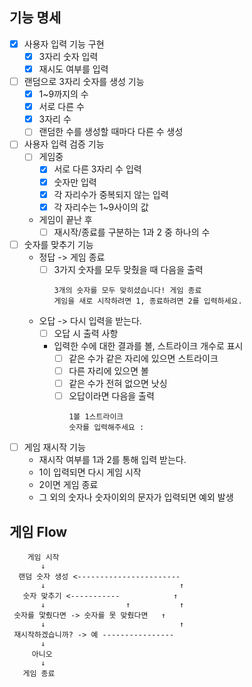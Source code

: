 ## 기능 명세
- [X] 사용자 입력 기능 구현
  - [X] 3자리 숫자 입력
  - [X] 재시도 여부를 입력

- [ ]  랜덤으로 3자리 숫자를 생성 기능
    - [X] 1~9까지의 수
    - [X] 서로 다른 수
    - [X] 3자리 수
    - [ ] 랜덤한 수를 생성할 때마다 다른 수 생성
- [ ]  사용자 입력 검증 기능
    - [ ] 게임중
      - [X] 서로 다른 3자리 수 입력
      - [X] 숫자만 입력
      - [X] 각 자리수가 중복되지 않는 입력
      - [X] 각 자리수는 1~9사이의 값
    - 게임이 끝난 후
      -  [ ] 재시작/종료를 구분하는 1과 2 중 하나의 수
- [ ] 숫자를 맞추기 기능
    - 정답 -> 게임 종료
      - [ ] 3가지 숫자를 모두 맞췄을 때 다음을 출력
        ```text
        3개의 숫자를 모두 맞히셨습니다! 게임 종료
        게임을 새로 시작하려면 1, 종료하려면 2를 입력하세요.
        ```
   - 오답 -> 다시 입력을 받는다.
     - [ ] 오답 시 출력 사항
     - 입력한 수에 대한 결과를 볼, 스트라이크 개수로 표시
       - [ ] 같은 수가 같은 자리에 있으면 스트라이크
       - [ ] 다른 자리에 있으면 볼
       - [ ] 같은 수가 전혀 없으면 낫싱
       - [ ] 오답이라면 다음을 출력
         ```text
         1볼 1스트라이크
         숫자를 입력해주세요 :
         ```
- [ ] 게임 재시작 기능
    - 재시작 여부를 1과 2를 통해 입력 받는다.
    - 1이 입력되면 다시 게임 시작
    - 2이면 게임 종료
    - 그 외의 숫자나 숫자이외의 문자가 입력되면 예외 발생

## 게임 Flow
```text
    게임 시작
       ↓  
  랜덤 숫자 생성 <-----------------------
       ↓                              ↑
   숫자 맞추기 <-----------            ↑
       ↓                  ↑           ↑
 숫자를 맟췄다면 -> 숫자를 못 맞췄다면   ↑
       ↓                              ↑
 재시작하겠습니까? -> 예 ----------------
       ↓
     아니오
       ↓
   게임 종료
```
